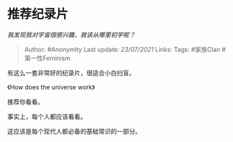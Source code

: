 # 推荐纪录片
*我发现我对宇宙很感兴趣，我该从哪里初学呢？*

> Author: #Anonymity
Last update: *23/07/2021* 
Links:
Tags:   #家族Clan #第一性Feminism



有这么一套非常好的纪录片，很适合小白扫盲。

《How does the universe work》

推荐你看看。

事实上，每个人都应该看看。

这应该是每个现代人都必备的基础常识的一部分。



